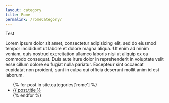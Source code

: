 ```yaml
---
layout: category
title: Rome
permalink: /romeCategory/
---
```


Test

Lorem ipsum dolor sit amet, consectetur adipisicing elit, sed do eiusmod
tempor incididunt ut labore et dolore magna aliqua. Ut enim ad minim veniam,
quis nostrud exercitation ullamco laboris nisi ut aliquip ex ea commodo
consequat. Duis aute irure dolor in reprehenderit in voluptate velit esse
cillum dolore eu fugiat nulla pariatur. Excepteur sint occaecat cupidatat non
proident, sunt in culpa qui officia deserunt mollit anim id est laborum.

<ul class="postsWrapper">
{% for post in site.categories['rome'] %}
	<li><a href="{{ post.url }}">{{ post.title }}</a></li>
{% endfor %}
</ul>